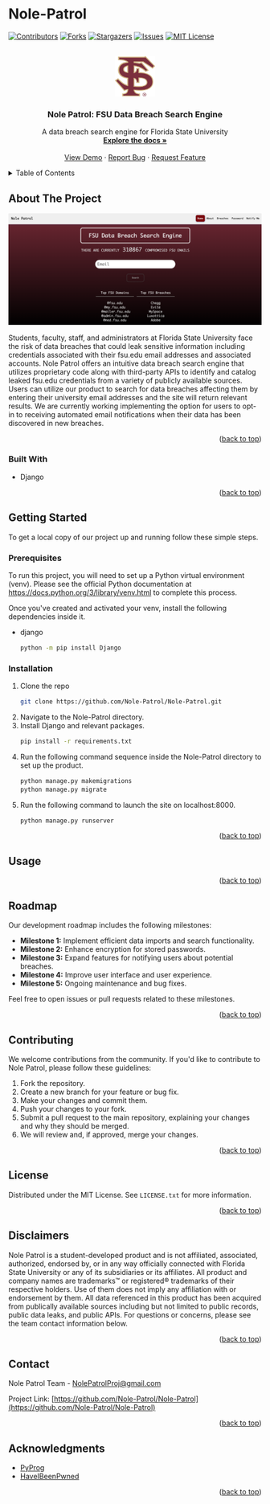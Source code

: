 # Nole-Patrol
<!-- Improved compatibility of back to top link: See: https://github.com/othneildrew/Best-README-Template/pull/73 -->
<a name="readme-top"></a>
<!--
*** Thanks for checking out the Best-README-Template. If you have a suggestion
*** that would make this better, please fork the repo and create a pull request
*** or simply open an issue with the tag "enhancement".
*** Don't forget to give the project a star!
*** Thanks again! Now go create something AMAZING! :D
-->



<!-- PROJECT SHIELDS -->
<!--
*** I'm using markdown "reference style" links for readability.
*** Reference links are enclosed in brackets [ ] instead of parentheses ( ).
*** See the bottom of this document for the declaration of the reference variables
*** for contributors-url, forks-url, etc. This is an optional, concise syntax you may use.
*** https://www.markdownguide.org/basic-syntax/#reference-style-links
-->
[![Contributors][contributors-shield]](https://github.com/Nole-Patrol/Nole-Patrol)
[![Forks][forks-shield]][forks-url]
[![Stargazers][stars-shield]][stars-url]
[![Issues][issues-shield]][issues-url]
[![MIT License][license-shield]][license-url]
<!--[![LinkedIn][linkedin-shield]][linkedin-url] -->



<!-- PROJECT LOGO -->
<br />
<div align="center">
  <a href="https://github.com/Nole-Patrol/Nole-Patrol">
    <img src="static/images/fsuicon.png" alt="Logo" width="80" height="80">
  </a>

<h3 align="center">Nole Patrol: FSU Data Breach Search Engine</h3>

  <p align="center">
    A data breach search engine for Florida State University
    <br />
    <a href="https://github.com/Nole-Patrol/Nole-Patrol"><strong>Explore the docs »</strong></a>
    <br />
    <br />
    <a href="https://github.com/Nole-Patrol/Nole-Patrol">View Demo</a>
    ·
    <a href="https://github.com/Nole-Patrol/Nole-Patrol/issues">Report Bug</a>
    ·
    <a href="https://github.com/Nole-Patrol/Nole-Patrol/issues">Request Feature</a>
  </p>
</div>



<!-- TABLE OF CONTENTS -->
<details>
  <summary>Table of Contents</summary>
  <ol>
    <li>
      <a href="#about-the-project">About The Project</a>
      <ul>
        <li><a href="#built-with">Built With</a></li>
      </ul>
    </li>
    <li>
      <a href="#getting-started">Getting Started</a>
      <ul>
        <li><a href="#prerequisites">Prerequisites</a></li>
        <li><a href="#installation">Installation</a></li>
      </ul>
    </li>
    <li><a href="#usage">Usage</a></li>
    <li><a href="#roadmap">Roadmap</a></li>
    <li><a href="#contributing">Contributing</a></li>
    <li><a href="#license">License</a></li>
    <li><a href="#disclaimers">Disclaimers</a></li>
    <li><a href="#contact">Contact</a></li>
    <li><a href="#acknowledgments">Acknowledgments</a></li>
  </ol>
</details>



<!-- ABOUT THE PROJECT -->
## About The Project

![Nole-Patrol Screen Shot](./static/images/new_screenshot.png)<!--(https://example.com)-->

Students, faculty, staff, and administrators at Florida State University face the risk of data breaches that could leak
sensitive information including credentials associated with their fsu.edu email addresses and associated accounts. Nole
Patrol offers an intuitive data breach search engine that utilizes proprietary code along with third-party APIs to 
identify and catalog leaked fsu.edu credentials from a variety of publicly available sources. Users can utilize our
product to search for data breaches affecting them by entering their university email addresses and the site will return
relevant results. We are currently working implementing the option for users to opt-in to receiving automated email 
notifications when their data has been discovered in new breaches.

<p align="right">(<a href="#readme-top">back to top</a>)</p>



### Built With

* Django
<!--* [![JQuery][JQuery.com]][JQuery-url] saving this as template for badges - cmg -->

<p align="right">(<a href="#readme-top">back to top</a>)</p>



<!-- GETTING STARTED -->
## Getting Started

To get a local copy of our project up and running follow these simple steps.

### Prerequisites

To run this project, you will need to set up a Python virtual environment (venv). Please see the official Python documentation
at https://docs.python.org/3/library/venv.html to complete this process.

Once you've created and activated your venv, install the following dependencies inside it.
* django
  ```sh
  python -m pip install Django
  ```

### Installation

1. Clone the repo
   ```sh
   git clone https://github.com/Nole-Patrol/Nole-Patrol.git
   ```
2. Navigate to the Nole-Patrol directory.
3. Install Django and relevant packages.
   ```sh
   pip install -r requirements.txt
   ```
4. Run the following command sequence inside the Nole-Patrol directory to set up the product.
   ```sh
   python manage.py makemigrations
   python manage.py migrate
   ```
5. Run the following command to launch the site on localhost:8000.
   ```sh
   python manage.py runserver
   ```

<p align="right">(<a href="#readme-top">back to top</a>)</p>



<!-- USAGE EXAMPLES -->
## Usage

<!-- documentation in progress - cmg

Use this space to show useful examples of how a project can be used. Additional screenshots, code examples and demos work well in this space. You may also link to more resources.

_For more examples, please refer to the [Documentation](https://example.com)_

-->

<p align="right">(<a href="#readme-top">back to top</a>)</p>



<!-- ROADMAP -->
## Roadmap

Our development roadmap includes the following milestones:

- **Milestone 1:** Implement efficient data imports and search functionality.
- **Milestone 2:** Enhance encryption for stored passwords.
- **Milestone 3:** Expand features for notifying users about potential breaches.
- **Milestone 4:** Improve user interface and user experience.
- **Milestone 5:** Ongoing maintenance and bug fixes.

Feel free to open issues or pull requests related to these milestones.

<p align="right">(<a href="#readme-top">back to top</a>)</p>



<!-- CONTRIBUTING -->
## Contributing

We welcome contributions from the community. If you'd like to contribute to Nole Patrol, please follow these guidelines:

1. Fork the repository.
2. Create a new branch for your feature or bug fix.
3. Make your changes and commit them.
4. Push your changes to your fork.
5. Submit a pull request to the main repository, explaining your changes and why they should be merged.
6. We will review and, if approved, merge your changes.

<p align="right">(<a href="#readme-top">back to top</a>)</p>


## License

Distributed under the MIT License. See `LICENSE.txt` for more information.


<p align="right">(<a href="#readme-top">back to top</a>)</p>



<!-- DISCLAIMERS -->
## Disclaimers
<!-- documentation in progress - cmg
-->
Nole Patrol is a student-developed product and is not affiliated, associated, authorized, endorsed by, or in any way officially connected with Florida State University or any of its subsidiaries or its affiliates. All product and company names are trademarks™ or registered® trademarks of their respective holders. Use of them does not imply any affiliation with or endorsement by them. All data referenced in this product has been acquired from publically available sources including but not limited to public records, public data leaks, and public APIs. For questions or concerns, please see the team contact information below.

<p align="right">(<a href="#readme-top">back to top</a>)</p>



<!-- CONTACT -->
## Contact

Nole Patrol Team - <!--[@twitter_handle](https://twitter.com/twitter_handle) - --> NolePatrolProj@gmail.com

Project Link: [https://github.com/Nole-Patrol/Nole-Patrol](https://github.com/Nole-Patrol/Nole-Patrol)

<p align="right">(<a href="#readme-top">back to top</a>)</p>



<!-- ACKNOWLEDGMENTS -->
## Acknowledgments

* [PyProg](https://github.com/Bill13579/pyprog/releases)
* [HaveIBeenPwned](https://haveibeenpwned.com/)

<p align="right">(<a href="#readme-top">back to top</a>)</p>



<!-- MARKDOWN LINKS & IMAGES -->
<!-- https://www.markdownguide.org/basic-syntax/#reference-style-links -->
[contributors-shield]: https://img.shields.io/github/contributors/Nole-Patrol/Nole-Patrol.svg?style=for-the-badge
[contributors-url]: https://github.com/Nole-Patrol/Nole-Patrol/graphs/contributors
[forks-shield]: https://img.shields.io/github/forks/Nole-Patrol/Nole-Patrol.svg?style=for-the-badge
[forks-url]: https://github.com/Nole-Patrol/Nole-Patrol/network/members
[stars-shield]: https://img.shields.io/github/stars/michaelsousajr/Nole-Patrol.svg?style=for-the-badge
[stars-url]: https://github.com/Nole-Patrol/Nole-Patrol/stargazers
[issues-shield]: https://img.shields.io/github/issues/Nole-Patrol/Nole-Patrol.svg?style=for-the-badge
[issues-url]: https://github.com/Nole-Patrol/Nole-Patrol/issues
[license-shield]: https://img.shields.io/github/license/michaelsousajr/Nole-Patrol.svg?style=for-the-badge
[license-url]: https://github.com/Nole-Patrol/Nole-Patrol/blob/master/LICENSE.txt
[product-screenshot]: static/img/screenshot.JPG
<!--[linkedin-shield]: https://img.shields.io/badge/-LinkedIn-black.svg?style=for-the-badge&logo=linkedin&colorB=555
[linkedin-url]: https://linkedin.com/in/linkedin_username
[Next.js]: https://img.shields.io/badge/next.js-000000?style=for-the-badge&logo=nextdotjs&logoColor=white
[Next-url]: https://nextjs.org/
[React.js]: https://img.shields.io/badge/React-20232A?style=for-the-badge&logo=react&logoColor=61DAFB
[React-url]: https://reactjs.org/
[Vue.js]: https://img.shields.io/badge/Vue.js-35495E?style=for-the-badge&logo=vuedotjs&logoColor=4FC08D
[Vue-url]: https://vuejs.org/
[Angular.io]: https://img.shields.io/badge/Angular-DD0031?style=for-the-badge&logo=angular&logoColor=white
[Angular-url]: https://angular.io/
[Svelte.dev]: https://img.shields.io/badge/Svelte-4A4A55?style=for-the-badge&logo=svelte&logoColor=FF3E00
[Svelte-url]: https://svelte.dev/
[Laravel.com]: https://img.shields.io/badge/Laravel-FF2D20?style=for-the-badge&logo=laravel&logoColor=white
[Laravel-url]: https://laravel.com
[Bootstrap.com]: https://img.shields.io/badge/Bootstrap-563D7C?style=for-the-badge&logo=bootstrap&logoColor=white
[Bootstrap-url]: https://getbootstrap.com
[JQuery.com]: https://img.shields.io/badge/jQuery-0769AD?style=for-the-badge&logo=jquery&logoColor=white
[JQuery-url]: https://jquery.com -->
